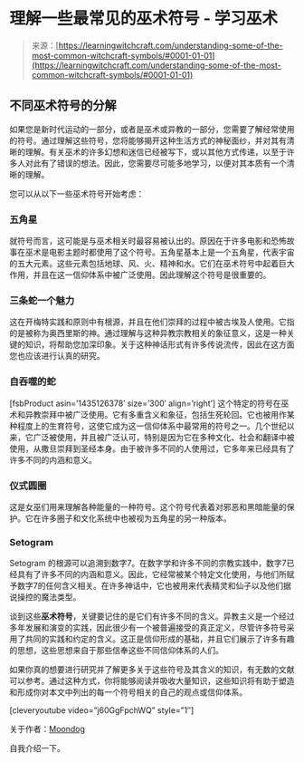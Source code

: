 <!--yml

category: 未分类

date: 2024-06-12 18:16:38

-->

# 理解一些最常见的巫术符号 - 学习巫术

> 来源：[https://learningwitchcraft.com/understanding-some-of-the-most-common-witchcraft-symbols/#0001-01-01](https://learningwitchcraft.com/understanding-some-of-the-most-common-witchcraft-symbols/#0001-01-01)

## 不同巫术符号的分解

如果您是新时代运动的一部分，或者是巫术或异教的一部分，您需要了解经常使用的符号。通过理解这些符号，您将能够揭开这种生活方式的神秘面纱，并对其有清晰的理解。有关巫术的许多幻想和迷信已经被写下，或以其他方式传递，以至于许多人对此有了错误的想法。因此，您需要尽可能多地学习，以便对其本质有一个清晰的理解。

您可以从以下一些巫术符号开始考虑：

### 五角星

就符号而言，这可能是与巫术相关时最容易被认出的。原因在于许多电影和恐怖故事在巫术是电影主题时都使用了这个符号。五角星基本上是一个五角星，代表宇宙的五大元素。这些元素包括地球、风、火、精神和水。它们在巫术符号中起着巨大作用，并且在这一信仰体系中被广泛使用。因此理解这个符号是很重要的。

### 三条蛇一个魅力

这在开梅特实践和原则中有根源，并且在他们崇拜的过程中被古埃及人使用。它指的是被称为奥西里斯的神。通过理解与这种异教宗教相关的象征意义，这是一种关键的知识，将帮助您加深印象。关于这种神话形式有许多传说流传，因此在这方面您也应该进行认真的研究。

### 自吞噬的蛇

[fsbProduct asin=’1435126378′ size=’300′ align=’right’] 这个特定的符号在巫术和异教崇拜中被广泛使用。它有多重含义和象征，包括生死轮回。它也被用作某种程度上的生育符号，这使它成为这一信仰体系中最常用的符号之一。几个世纪以来，它广泛被使用，并且被广泛认可，特别是因为它在多种文化、社会和翻译中被使用，从撒旦崇拜到圣经本身。由于被许多不同的人使用过，它多年来已经具有了许多不同的内涵和意义。

### 仪式圆圈

这是女巫们用来理解各种能量的一种符号。这个符号代表着对邪恶和黑暗能量的保护。它在许多圈子和文化系统中也被视为五角星的另一种版本。

### Setogram

Setogram 的根源可以追溯到数字7。在数字学和许多不同的宗教实践中，数字7已经具有了许多不同的内涵和意义。因此，它经常被某个特定文化使用，与他们所赋予数字7的任何含义相关。在许多神话中，它也被用来代表精灵和仙子以及他们据说操控的魔法类型。

谈到这些**巫术符号**，关键要记住的是它们有许多不同的含义。异教主义是一个经过多年发展和演变的实践，因此很少有一个被普遍接受的真正定义，尽管许多符号采用了共同的实践和约定的含义。这正是信仰形成的基础，并且它们展示了许多有趣的思想，这些思想来自于那些信奉这些不同信仰体系的人们。

如果你真的想要进行研究并了解更多关于这些符号及其含义的知识，有无数的文献可以参考。通过这种方式，你将能够阅读并吸收大量知识，这些知识将有助于塑造和形成你对本文中列出的每一个符号相关的自己的观点或信仰体系。

[cleveryoutube video=”j60GgFpchWQ” style=”1″]

关于作者：[Moondog](https://learningwitchcraft.com/profile/?tthayer/)

自我介绍一下。
